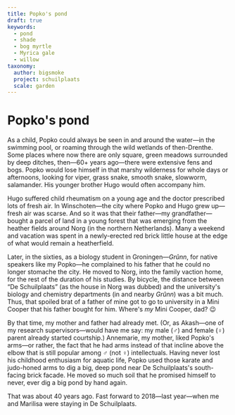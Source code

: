 ```yaml
---
title: Popko's pond
draft: true
keywords:
  - pond
  - shade
  - bog myrtle
  - Myrica gale
  - willow
taxonomy:
  author: bigsmoke
  project: schuilplaats
  scale: garden
---
```


# Popko's pond

As a child, Popko could always be seen in and around the water—in the swimming pool, or roaming through the wild wetlands of then-Drenthe. Some places where now there are only square, green meadows surrounded by deep ditches, then—60+ years ago—there were extensive fens and bogs. Popko would lose himself in that marshy wilderness for whole days or afternoons, looking for viper, grass snake, smooth snake, slowworm, salamander. His younger brother Hugo would often accompany him.

Hugo suffered child rheumatism on a young age and the doctor prescribed lots of fresh air. In Winschoten—the city where Popko and Hugo grew up—fresh air was scarse. And so it was that their father—my grandfather—bought a parcel of land in a young forest that was emerging from the heather fields around Norg (in the northern Netherlands). Many a weekend and vacation was spent in a newly-erected red brick little house at the edge of what would remain a heatherfield.

Later, in the sixties, as a biology student in Groningen—<i lang="gos">Grûnn</i>, for native speakers like my Popko—he complained to his father that he could no longer stomache the city. He moved to Norg, into the family vaction home, for the rest of the duration of his studies. By bicycle, the distance between “De Schuilplaats” (as the house in Norg was dubbed) and the university's biology and chemistry departments (in and nearby <i lang="gos">Grûnn</i>) was a bit much. Thus, that spoiled brat of a father of mine got to go to university in a Mini Cooper that his father bought for him. Where's _my_ Mini Cooper, dad? 😉

By that time, my mother and father had already met. (Or, as Akash—one of my research supervisors—would have me say: my male (♂) and female (♀) parent already started courtship.) Annemarie, my mother, liked Popko's arms—or rather, the fact that he had arms instead of that incline above the elbow that is still popular among ♂ (not ♀) intellectuals. Having never lost his childhood enthusiasm for aquatic life, Popko used those karate and judo-honed arms to dig a big, deep pond near De Schuilplaats's south-facing brick facade. He moved so much soil that he promised himself to never, ever dig a big pond by hand again.

That was about 40 years ago. Fast forward to 2018—last year—when me and Marilisa were staying in De Schuilplaats.
